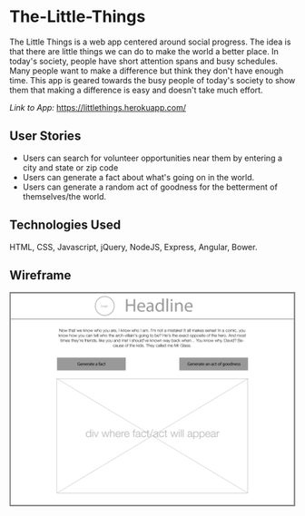 # The-Little-Things

The Little Things is a web app centered around social progress. The idea is that there are little things we can do to make the world a better place. In today's society, people have short attention spans and busy schedules. Many people want to make a difference but think they don't have enough time. This app is geared towards the busy people of today's society to show them that making a difference is easy and doesn't take much effort.

*Link to App:*
https://littlethings.herokuapp.com/

## User Stories
- Users can search for volunteer opportunities near them by entering a city and state or zip code
- Users can generate a fact about what's going on in the world.
- Users can generate a random act of goodness for the betterment of themselves/the world.

## Technologies Used
HTML, CSS, Javascript, jQuery, NodeJS, Express, Angular, Bower.

## Wireframe
![Wireframe](./readme-stuff/wireframe-index.png)

